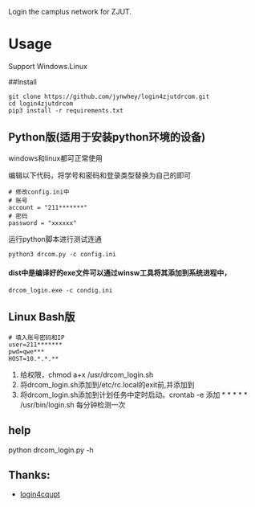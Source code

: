 Login the camplus network for ZJUT.

# Usage
Support Windows.Linux

##Install
```
git clone https://github.com/jynwhey/login4zjutdrcom.git
cd login4zjutdrcom
pip3 install -r requirements.txt
```

## Python版(适用于安装python环境的设备)
windows和linux都可正常使用

编辑以下代码，将学号和密码和登录类型替换为自己的即可
```
# 修改config.ini中
# 账号
account = "211*******"
# 密码
password = "xxxxxx"
```
运行python脚本进行测试连通
```
python3 drcom.py -c config.ini
```
#### dist中是编译好的exe文件可以通过winsw工具将其添加到系统进程中，
```
drcom_login.exe -c condig.ini
```
## Linux Bash版
```
# 填入账号密码和IP
user=211*******
pwd=qwe***
HOST=10.*.*.**
```
1. 给权限，chmod a+x /usr/drcom_login.sh
2. 将drcom_login.sh添加到/etc/rc.local的exit前,并添加到
3. 将drcom_login.sh添加到计划任务中定时启动。crontab -e 添加 * * * * * /usr/bin/login.sh 每分钟检测一次

## help
python drcom_login.py -h

## Thanks:
- [login4cqupt](https://github.com/ourongxing/login4cqupt)
